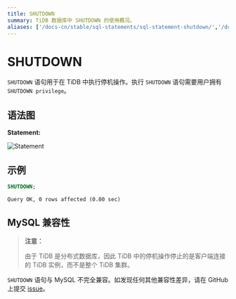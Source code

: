 ```yaml
---
title: SHUTDOWN
summary: TiDB 数据库中 SHUTDOWN 的使用概况。
aliases: ['/docs-cn/stable/sql-statements/sql-statement-shutdown/','/docs-cn/v4.0/sql-statements/sql-statement-shutdown/']
---
```


# SHUTDOWN

`SHUTDOWN` 语句用于在 TiDB 中执行停机操作。执行 `SHUTDOWN` 语句需要用户拥有 `SHUTDOWN privilege`。

## 语法图

**Statement:**

![Statement](https://download.pingcap.com/images/docs-cn/sqlgram/ShutdownStmt.png)

## 示例


```sql
SHUTDOWN;
```

```
Query OK, 0 rows affected (0.00 sec)
```

## MySQL 兼容性

> **注意：**
>
> 由于 TiDB 是分布式数据库，因此 TiDB 中的停机操作停止的是客户端连接的 TiDB 实例，而不是整个 TiDB 集群。

`SHUTDOWN` 语句与 MySQL 不完全兼容。如发现任何其他兼容性差异，请在 GitHub 上提交 [issue](https://github.com/pingcap/tidb/issues/new/choose)。

